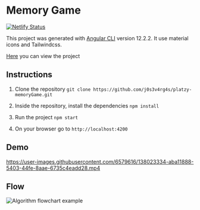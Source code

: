 # Memory Game

[![Netlify Status](https://api.netlify.com/api/v1/badges/18965400-a9af-4e77-8176-821f64da8513/deploy-status)](https://app.netlify.com/sites/mystifying-clarke-b3992e/deploys)

This project was generated with [Angular CLI](https://github.com/angular/angular-cli) version 12.2.2. It use material icons and Tailwindcss.

[Here](https://mystifying-clarke-b3992e.netlify.app) you can view the project

## Instructions
1.  Clone the repository `git clone https://github.com/j0s3v4rg4s/platzy-memoryGame.git`

2. Inside the repository, install the dependencies `npm install`

3. Run the project `npm start`

4. On your browser go to `http://localhost:4200`


## Demo
https://user-images.githubusercontent.com/6579616/138023334-aba11888-5403-44fe-8aae-6735c4eadd28.mp4

## Flow

![Algorithm flowchart example](https://user-images.githubusercontent.com/6579616/138027962-7f798795-078d-4fdd-91af-444142df7cba.png)
